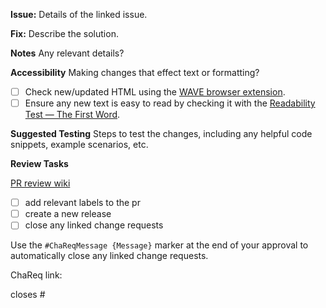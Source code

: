**Issue:**
Details of the linked issue.

**Fix:**
Describe the solution.

**Notes**
Any relevant details?

**Accessibility**
Making changes that effect text or formatting? 
- [ ] Check new/updated HTML using the [WAVE browser extension](https://wave.webaim.org/extension/).
- [ ] Ensure any new text is easy to read by checking it with the [Readability Test — The First Word](https://thefirstword.com/readability-test/).

**Suggested Testing**
Steps to test the changes, including any helpful code snippets, example scenarios, etc.

**Review Tasks**

[PR review wiki](https://github.com/uoy-trials/about-dev/wiki/GitHub-Review-Process)
 
- [ ] add relevant labels to the pr
- [ ] create a new release
- [ ] close any linked change requests
      
Use the `#ChaReqMessage {Message}` marker at the end of your approval to automatically close any linked change requests.

ChaReq link:

closes #
